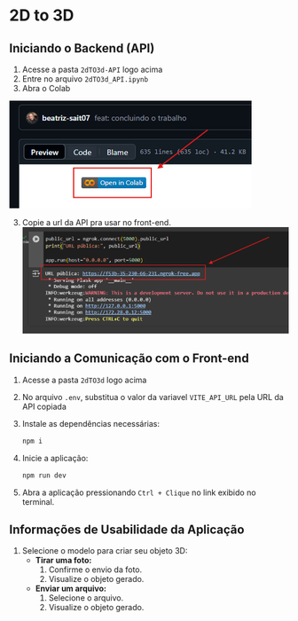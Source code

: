 # 2D to 3D

## Iniciando o Backend (API)

1. Acesse a pasta `2dTO3d-API` logo acima
2. Entre no arquivo `2dTO3d_API.ipynb`
3. Abra o Colab

![Abrir Colab](/images/open-colab.png)

3. Copie a url da API pra usar no front-end.
![Copiar URL da API](/images/copia-url.png)

## Iniciando a Comunicação com o Front-end

1. Acesse a pasta `2dTO3d` logo acima
2. No arquivo `.env`, substitua o valor da variavel `VITE_API_URL` pela URL da API copiada
3. Instale as dependências necessárias:
   ```sh
   npm i
   ```
4. Inicie a aplicação:

   ```sh
   npm run dev
   ```

5. Abra a aplicação pressionando `Ctrl + Clique` no link exibido no terminal.

## Informações de Usabilidade da Aplicação

1. Selecione o modelo para criar seu objeto 3D:
   - **Tirar uma foto:**
     1. Confirme o envio da foto.
     2. Visualize o objeto gerado.
   - **Enviar um arquivo:**
     1. Selecione o arquivo.
     2. Visualize o objeto gerado.
